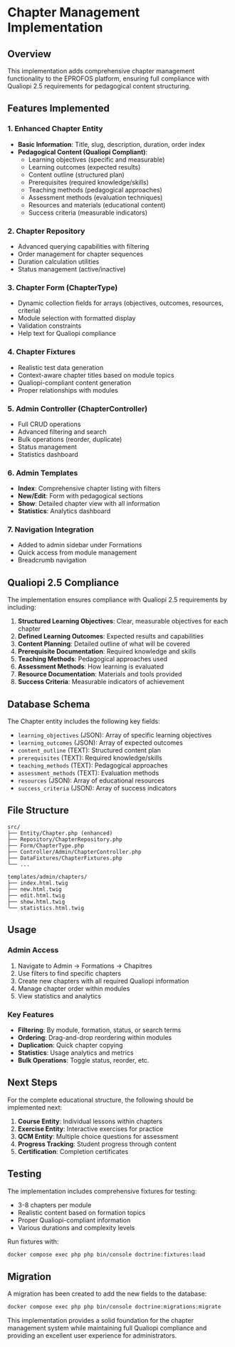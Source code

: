 # Chapter Management Implementation

## Overview
This implementation adds comprehensive chapter management functionality to the EPROFOS platform, ensuring full compliance with Qualiopi 2.5 requirements for pedagogical content structuring.

## Features Implemented

### 1. Enhanced Chapter Entity
- **Basic Information**: Title, slug, description, duration, order index
- **Pedagogical Content (Qualiopi Compliant)**:
  - Learning objectives (specific and measurable)
  - Learning outcomes (expected results)
  - Content outline (structured plan)
  - Prerequisites (required knowledge/skills)
  - Teaching methods (pedagogical approaches)
  - Assessment methods (evaluation techniques)
  - Resources and materials (educational content)
  - Success criteria (measurable indicators)

### 2. Chapter Repository
- Advanced querying capabilities with filtering
- Order management for chapter sequences
- Duration calculation utilities
- Status management (active/inactive)

### 3. Chapter Form (ChapterType)
- Dynamic collection fields for arrays (objectives, outcomes, resources, criteria)
- Module selection with formatted display
- Validation constraints
- Help text for Qualiopi compliance

### 4. Chapter Fixtures
- Realistic test data generation
- Context-aware chapter titles based on module topics
- Qualiopi-compliant content generation
- Proper relationships with modules

### 5. Admin Controller (ChapterController)
- Full CRUD operations
- Advanced filtering and search
- Bulk operations (reorder, duplicate)
- Status management
- Statistics dashboard

### 6. Admin Templates
- **Index**: Comprehensive chapter listing with filters
- **New/Edit**: Form with pedagogical sections
- **Show**: Detailed chapter view with all information
- **Statistics**: Analytics dashboard

### 7. Navigation Integration
- Added to admin sidebar under Formations
- Quick access from module management
- Breadcrumb navigation

## Qualiopi 2.5 Compliance

The implementation ensures compliance with Qualiopi 2.5 requirements by including:

1. **Structured Learning Objectives**: Clear, measurable objectives for each chapter
2. **Defined Learning Outcomes**: Expected results and capabilities
3. **Content Planning**: Detailed outline of what will be covered
4. **Prerequisite Documentation**: Required knowledge and skills
5. **Teaching Methods**: Pedagogical approaches used
6. **Assessment Methods**: How learning is evaluated
7. **Resource Documentation**: Materials and tools provided
8. **Success Criteria**: Measurable indicators of achievement

## Database Schema

The Chapter entity includes the following key fields:
- `learning_objectives` (JSON): Array of specific learning objectives
- `learning_outcomes` (JSON): Array of expected outcomes
- `content_outline` (TEXT): Structured content plan
- `prerequisites` (TEXT): Required knowledge/skills
- `teaching_methods` (TEXT): Pedagogical approaches
- `assessment_methods` (TEXT): Evaluation methods
- `resources` (JSON): Array of educational resources
- `success_criteria` (JSON): Array of success indicators

## File Structure

```
src/
├── Entity/Chapter.php (enhanced)
├── Repository/ChapterRepository.php
├── Form/ChapterType.php
├── Controller/Admin/ChapterController.php
├── DataFixtures/ChapterFixtures.php
└── ...

templates/admin/chapters/
├── index.html.twig
├── new.html.twig
├── edit.html.twig
├── show.html.twig
└── statistics.html.twig
```

## Usage

### Admin Access
1. Navigate to Admin → Formations → Chapitres
2. Use filters to find specific chapters
3. Create new chapters with all required Qualiopi information
4. Manage chapter order within modules
5. View statistics and analytics

### Key Features
- **Filtering**: By module, formation, status, or search terms
- **Ordering**: Drag-and-drop reordering within modules
- **Duplication**: Quick chapter copying
- **Statistics**: Usage analytics and metrics
- **Bulk Operations**: Toggle status, reorder, etc.

## Next Steps

For the complete educational structure, the following should be implemented next:

1. **Course Entity**: Individual lessons within chapters
2. **Exercise Entity**: Interactive exercises for practice
3. **QCM Entity**: Multiple choice questions for assessment
4. **Progress Tracking**: Student progress through content
5. **Certification**: Completion certificates

## Testing

The implementation includes comprehensive fixtures for testing:
- 3-8 chapters per module
- Realistic content based on formation topics
- Proper Qualiopi-compliant information
- Various durations and complexity levels

Run fixtures with:
```bash
docker compose exec php php bin/console doctrine:fixtures:load
```

## Migration

A migration has been created to add the new fields to the database:
```bash
docker compose exec php php bin/console doctrine:migrations:migrate
```

This implementation provides a solid foundation for the chapter management system while maintaining full Qualiopi compliance and providing an excellent user experience for administrators.
